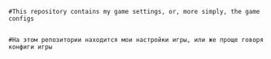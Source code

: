     #This repository contains my game settings, or, more simply, the game configs


    #На этом репозитории находится мои настройки игры, или же проще говоря конфиги игры
